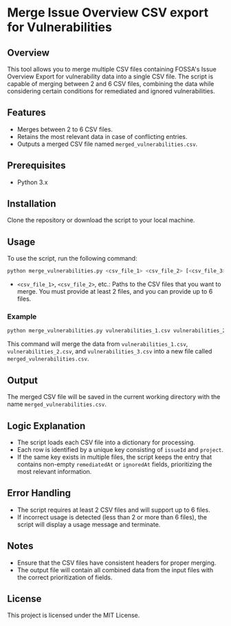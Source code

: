 # Merge Issue Overview CSV export for Vulnerabilities  

## Overview
This tool allows you to merge multiple CSV files containing FOSSA's Issue Overview Export for vulnerability data into a single CSV file. The script is capable of merging between 2 and 6 CSV files, combining the data while considering certain conditions for remediated and ignored vulnerabilities. 

## Features
- Merges between 2 to 6 CSV files.
- Retains the most relevant data in case of conflicting entries.
- Outputs a merged CSV file named `merged_vulnerabilities.csv`.

## Prerequisites
- Python 3.x

## Installation
Clone the repository or download the script to your local machine.

## Usage
To use the script, run the following command:

```bash
python merge_vulnerabilities.py <csv_file_1> <csv_file_2> [<csv_file_3> ... <csv_file_6>]
```

- `<csv_file_1>`, `<csv_file_2>`, etc.: Paths to the CSV files that you want to merge. You must provide at least 2 files, and you can provide up to 6 files.

### Example
```bash
python merge_vulnerabilities.py vulnerabilities_1.csv vulnerabilities_2.csv vulnerabilities_3.csv
```
This command will merge the data from `vulnerabilities_1.csv`, `vulnerabilities_2.csv`, and `vulnerabilities_3.csv` into a new file called `merged_vulnerabilities.csv`.

## Output
The merged CSV file will be saved in the current working directory with the name `merged_vulnerabilities.csv`.

## Logic Explanation
- The script loads each CSV file into a dictionary for processing.
- Each row is identified by a unique key consisting of `issueId` and `project`.
- If the same key exists in multiple files, the script keeps the entry that contains non-empty `remediatedAt` or `ignoredAt` fields, prioritizing the most relevant information.

## Error Handling
- The script requires at least 2 CSV files and will support up to 6 files.
- If incorrect usage is detected (less than 2 or more than 6 files), the script will display a usage message and terminate.

## Notes
- Ensure that the CSV files have consistent headers for proper merging.
- The output file will contain all combined data from the input files with the correct prioritization of fields.

## License
This project is licensed under the MIT License.
